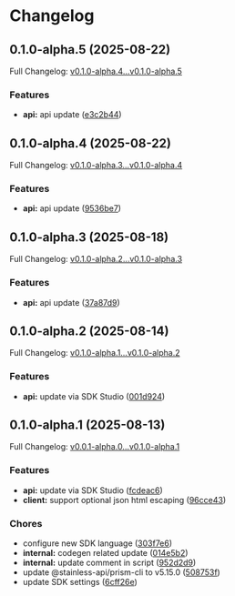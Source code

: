 # Changelog

## 0.1.0-alpha.5 (2025-08-22)

Full Changelog: [v0.1.0-alpha.4...v0.1.0-alpha.5](https://github.com/DayMoonDevelopment/post-for-me-go/compare/v0.1.0-alpha.4...v0.1.0-alpha.5)

### Features

* **api:** api update ([e3c2b44](https://github.com/DayMoonDevelopment/post-for-me-go/commit/e3c2b44ff332b8f6deebf2c8c74815caf13b8675))

## 0.1.0-alpha.4 (2025-08-22)

Full Changelog: [v0.1.0-alpha.3...v0.1.0-alpha.4](https://github.com/DayMoonDevelopment/post-for-me-go/compare/v0.1.0-alpha.3...v0.1.0-alpha.4)

### Features

* **api:** api update ([9536be7](https://github.com/DayMoonDevelopment/post-for-me-go/commit/9536be725dd58d844ea49e8be29418b3a3e751b2))

## 0.1.0-alpha.3 (2025-08-18)

Full Changelog: [v0.1.0-alpha.2...v0.1.0-alpha.3](https://github.com/DayMoonDevelopment/post-for-me-go/compare/v0.1.0-alpha.2...v0.1.0-alpha.3)

### Features

* **api:** api update ([37a87d9](https://github.com/DayMoonDevelopment/post-for-me-go/commit/37a87d9f2d76b5347e0251312f7f74b4db7ad7ea))

## 0.1.0-alpha.2 (2025-08-14)

Full Changelog: [v0.1.0-alpha.1...v0.1.0-alpha.2](https://github.com/DayMoonDevelopment/post-for-me-go/compare/v0.1.0-alpha.1...v0.1.0-alpha.2)

### Features

* **api:** update via SDK Studio ([001d924](https://github.com/DayMoonDevelopment/post-for-me-go/commit/001d92404ff10f2fa1292c45d745209f47dea2c1))

## 0.1.0-alpha.1 (2025-08-13)

Full Changelog: [v0.0.1-alpha.0...v0.1.0-alpha.1](https://github.com/DayMoonDevelopment/post-for-me-go/compare/v0.0.1-alpha.0...v0.1.0-alpha.1)

### Features

* **api:** update via SDK Studio ([fcdeac6](https://github.com/DayMoonDevelopment/post-for-me-go/commit/fcdeac6ee19eb8eecc23b276682ac5cd3fbbf89c))
* **client:** support optional json html escaping ([96cce43](https://github.com/DayMoonDevelopment/post-for-me-go/commit/96cce43c9fd08ca941e49f2da65841ff97f071c0))


### Chores

* configure new SDK language ([303f7e6](https://github.com/DayMoonDevelopment/post-for-me-go/commit/303f7e6673b070ecffe78e8632cf0130f4ff11df))
* **internal:** codegen related update ([014e5b2](https://github.com/DayMoonDevelopment/post-for-me-go/commit/014e5b26d61eda311c077dddb1bf8f3026b7b31d))
* **internal:** update comment in script ([952d2d9](https://github.com/DayMoonDevelopment/post-for-me-go/commit/952d2d91c8436c628b5ac39e9274fbf90c09e91c))
* update @stainless-api/prism-cli to v5.15.0 ([508753f](https://github.com/DayMoonDevelopment/post-for-me-go/commit/508753fc2be6f76d45276d9da2a223c8cca8f61d))
* update SDK settings ([6cff26e](https://github.com/DayMoonDevelopment/post-for-me-go/commit/6cff26e8cb341cd6795a83b14780f7cdb5945967))
